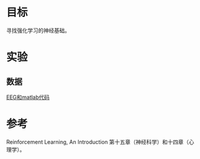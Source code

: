 
# 目标
寻找强化学习的神经基础。

# 实验
## 数据
[EEG和matlab代码](https://openneuro.org/datasets/ds004295/versions/1.0.0) 

# 参考
Reinforcement Learning, An Introduction 第十五章（神经科学）和十四章（心理学）。